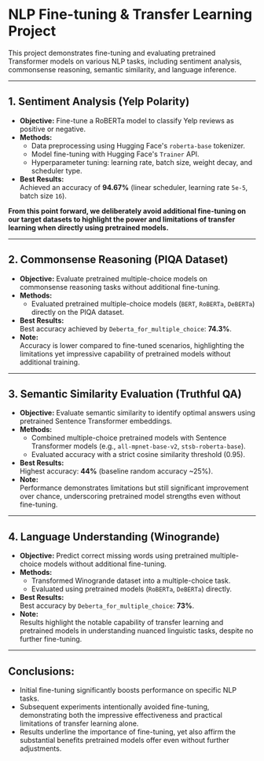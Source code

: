 # NLP Fine-tuning & Transfer Learning Project

This project demonstrates fine-tuning and evaluating pretrained Transformer models on various NLP tasks, including sentiment analysis, commonsense reasoning, semantic similarity, and language inference.

---

## 1. Sentiment Analysis (Yelp Polarity)
- **Objective:** Fine-tune a RoBERTa model to classify Yelp reviews as positive or negative.
- **Methods:**
  - Data preprocessing using Hugging Face's `roberta-base` tokenizer.
  - Model fine-tuning with Hugging Face's `Trainer` API.
  - Hyperparameter tuning: learning rate, batch size, weight decay, and scheduler type.
- **Best Results:**  
  Achieved an accuracy of **94.67%** (linear scheduler, learning rate `5e-5`, batch size `16`).

**From this point forward, we deliberately avoid additional fine-tuning on our target datasets to highlight the power and limitations of transfer learning when directly using pretrained models.**

---

## 2. Commonsense Reasoning (PIQA Dataset)
- **Objective:** Evaluate pretrained multiple-choice models on commonsense reasoning tasks without additional fine-tuning.
- **Methods:**
  - Evaluated pretrained multiple-choice models (`BERT`, `RoBERTa`, `DeBERTa`) directly on the PIQA dataset.
- **Best Results:**  
  Best accuracy achieved by `Deberta_for_multiple_choice`: **74.3%**.
- **Note:**  
  Accuracy is lower compared to fine-tuned scenarios, highlighting the limitations yet impressive capability of pretrained models without additional training.

---

## 3. Semantic Similarity Evaluation (Truthful QA)
- **Objective:** Evaluate semantic similarity to identify optimal answers using pretrained Sentence Transformer embeddings.
- **Methods:**
  - Combined multiple-choice pretrained models with Sentence Transformer models (e.g., `all-mpnet-base-v2`, `stsb-roberta-base`).
  - Evaluated accuracy with a strict cosine similarity threshold (0.95).
- **Best Results:**  
  Highest accuracy: **44%** (baseline random accuracy ~25%).
- **Note:**  
  Performance demonstrates limitations but still significant improvement over chance, underscoring pretrained model strengths even without fine-tuning.

---

## 4. Language Understanding (Winogrande)
- **Objective:** Predict correct missing words using pretrained multiple-choice models without additional fine-tuning.
- **Methods:**
  - Transformed Winogrande dataset into a multiple-choice task.
  - Evaluated using pretrained models (`RoBERTa`, `DeBERTa`) directly.
- **Best Results:**  
  Best accuracy by `Deberta_for_multiple_choice`: **73%**.
- **Note:**  
  Results highlight the notable capability of transfer learning and pretrained models in understanding nuanced linguistic tasks, despite no further fine-tuning.

---

## Conclusions:
- Initial fine-tuning significantly boosts performance on specific NLP tasks.
- Subsequent experiments intentionally avoided fine-tuning, demonstrating both the impressive effectiveness and practical limitations of transfer learning alone.
- Results underline the importance of fine-tuning, yet also affirm the substantial benefits pretrained models offer even without further adjustments.
